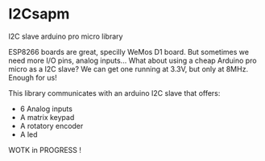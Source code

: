 # I2Csapm
I2C slave arduino pro micro library

ESP8266 boards are great, specilly WeMos D1 board. But sometimes we need more I/O pins, analog inputs...
What about using a cheap Arduino pro micro as a I2C slave?
We can get one running at 3.3V, but only at 8MHz. Enough for us!

This library communicates with an arduino I2C slave that offers:
* 6 Analog inputs
* A matrix keypad
* A rotatory encoder
* A led

WOTK in PROGRESS !
